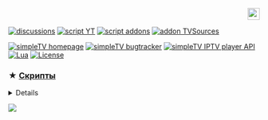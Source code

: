 <p align="right">
 <a title="english" href="./README-EN.md"><img src="" height="24" alt="english" /> </a>
</p>

[![discussions][badge-discussions]][discussions]
[![script YT][badge-yt]][YT]
[![script addons][badge-addons]][addons]
[![addon TVSources][badge-tvsources]][TVSources]

[![simpleTV homepage][badge-simpletvhomepage]][simpleTV homepage]
[![simpleTV bugtracker][badge-simpletvbugtracker]][simpleTV bugtracker]
[![simpleTV IPTV player API][badge-simpletvapi]][simpleTV API]
[![Lua][badge-lua]][Lua]
[![License][badge-license]][License]

### ★ <span id="a1">[Скрипты](#1 "")</span>

<details>

📌 **Установка**
 - видео скрипты в папку _`..\luaScr\user\video`_
 - скраперы [![addon TVSources][badge-tvsources]][TVSources] в папку _`..\luaScr\user\TVSources\AutoSetup`_

📌 **В некоторых скриптах возможно указать**
 - прокси/зеркало
 - различные параметры

📌 **Авторизация**

- если скрипт поддерживает, установить в дополнении _`Password Manager`_ логин и пароль

</details>

![](https://komarev.com/ghpvc/?username=Nexterr-origin&label=VIEWS)

 
[discussions]: https://github.com/Nexterr-origin/Nexterr-origin/discussions "discussions"
[YT]: ../../../simpleTV-YouTube "скрипт YouTube"
[addons]: ../../../simpleTV-Addons "Дополнения"
[simpleTV API]: http://sergeyvs012.rf.gd/dokuwiki/doku.php?id=mantis:simpletv:api "simpleTV API"
[Lua]: https://www.lua.org/manual/5.3 "Lua 5.3"
[License]: ../../blob/master/LICENSE "License GPL 3.0"
[TVSources]: https://github.com/BMSimple/SimpleTV/releases "дополнение TVSources by BM"
[simpleTV homepage]: http://sergeyvs012.rf.gd "simpleTV домашняя страница"
[simpleTV bugtracker]: http://sergeyvs012.rf.gd/bugtracker "simpleTV багтрекер"


[badge-discussions]: https://img.shields.io/badge/💬-Discussions-%232b2b2b?style=flat-squar&labelColor=%232c68a8 "Discussions"
[badge-yt]: https://img.shields.io/badge/%D1%81%D0%BA%D1%80%D0%B8%D0%BF%D1%82%20YouTube-%232b2b2b?style=flat-square&labelColor=%232c68a8 "скрипт YouTube"
[badge-simpletvapi]: https://img.shields.io/badge/simpleTV-API-%232b2b2b?style=flat-squar&labelColor=%23303f50 "simpleTV API"
[badge-lua]: https://img.shields.io/badge/Lua-5.3-%232b2b2b?style=flat-square&labelColor=%23303f50 "Lua 5.3"
[badge-license]: https://img.shields.io/badge/License-GPL%203.0-%232b2b2b?style=flat-square&labelColor=%23303f50 "License GPL 3.0"
[badge-tvsources]: https://img.shields.io/badge/%D0%B4%D0%BE%D0%BF%D0%BE%D0%BB%D0%BD%D0%B5%D0%BD%D0%B8%D0%B5%20BM-TVSources-%232b2b2b?style=flat-squar&labelColor=%23303f50 "дополнение TVSources by BM"
[badge-pm]: https://img.shields.io/badge/%D0%B4%D0%BE%D0%BF%D0%BE%D0%BB%D0%BD%D0%B5%D0%BD%D0%B8%D0%B5-Password%20Manager-%232b2b2b?style=flat-square&labelColor=%23303f50 "дополнение Password Manager"
[badge-simpletvhomepage]: https://img.shields.io/badge/simpleTV-сайт-%232b2b2b?style=flat-square&labelColor=%23303f50 "simpleTV домашняя страница"
[badge-simpletvbugtracker]: https://img.shields.io/badge/simpleTV-багтрекер-%232b2b2b?style=flat-square&labelColor=%23303f50 "simpleTV багтрекер"
[badge-addons]: https://img.shields.io/badge/%D0%94%D0%BE%D0%BF%D0%BE%D0%BB%D0%BD%D0%B5%D0%BD%D0%B8%D1%8F-%232b2b2b?style=flat-squar&labelColor=%232c68a8 "Дополнения"
